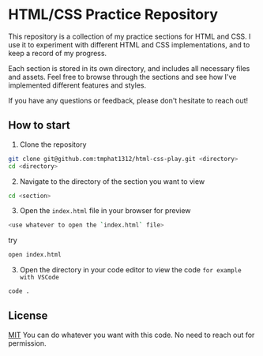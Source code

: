 # HTML/CSS Practice Repository

This repository is a collection of my practice sections for HTML and CSS. I use it to experiment with different HTML and CSS implementations, and to keep a record of my progress.

Each section is stored in its own directory, and includes all necessary files and assets. Feel free to browse through the sections and see how I've implemented different features and styles.

If you have any questions or feedback, please don't hesitate to reach out!

## How to start
1. Clone the repository
```bash
git clone git@github.com:tmphat1312/html-css-play.git <directory>
cd <directory>
```

2. Navigate to the directory of the section you want to view
```bash
cd <section>
```

3. Open the `index.html` file in your browser for preview
```bash
<use whatever to open the `index.html` file>
```

try
```bash
open index.html
```

3. Open the directory in your code editor to view the code
`for example with VSCode`
```bash
code .
```

## License
[MIT](https://choosealicense.com/licenses/mit/)
You can do whatever you want with this code. No need to reach out for permission.